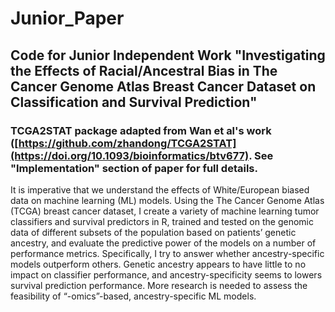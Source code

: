 # Junior_Paper
## Code for Junior Independent Work "Investigating the Effects of Racial/Ancestral Bias in The Cancer Genome Atlas Breast Cancer Dataset on Classification and Survival Prediction"
### TCGA2STAT package adapted from Wan et al's work ([https://github.com/zhandong/TCGA2STAT](https://doi.org/10.1093/bioinformatics/btv677). See "Implementation" section of paper for full details.
It is imperative that we understand the effects of White/European biased data on machine learning
(ML) models. Using the The Cancer Genome Atlas (TCGA) breast cancer dataset, I create a variety
of machine learning tumor classifiers and survival predictors in R, trained and tested on the genomic
data of different subsets of the population based on patients’ genetic ancestry, and evaluate the
predictive power of the models on a number of performance metrics. Specifically, I try to answer
whether ancestry-specific models outperform others. Genetic ancestry appears to have little to
no impact on classifier performance, and ancestry-specificity seems to lowers survival prediction
performance. More research is needed to assess the feasibility of “-omics”-based, ancestry-specific
ML models.
